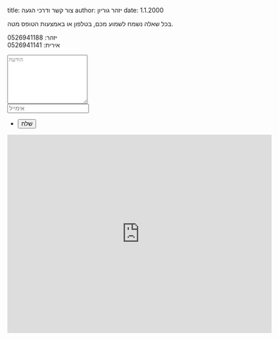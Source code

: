 title: צור קשר ודרכי הגעה
author: יזהר גוריון
date: 1.1.2000

בכל שאלה נשמח לשמוע מכם, בטלפון או באמצעות הטופס מטה.

יזהר: 0526941188<br >
אירית: 0526941141

<div class="padding-bottom">
    <form action="//formspree.io/bros.tribe@gmail.com" method="POST">
        <div class="row gtr-50">
            <div class="col-12">
                <textarea type="text" name="content" placeholder="הודעה" rows="7"></textarea>
            </div>
            <div class="col-12">
                <input type="email" name="_replyto" placeholder="אימייל" />
            </div>
            <div class="col-12">
                <ul class="buttons">
                    <li><input type="submit" class="special" value="שלח" /></li>
                </ul>
            </div>
            <input type="hidden" name="_next" value="email_sent.html" />
        </div>
    </form>
</div>

<div class="resp-container">
    <iframe class="resp-iframe" src="https://www.google.com/maps/embed?pb=!1m18!1m12!1m3!1d6711.557025460944!2d35.168975122485726!3d32.745071459489644!2m3!1f0!2f0!3f0!3m2!1i1024!2i768!4f13.1!3m3!1m2!1s0x151db3abc68e8da1%3A0xcd7a97f19b128ac3!2sTribe+brothers+%2F+Galilee+Bedouin+Camplodge!5e0!3m2!1sen!2suk!4v1535400261107" width="600" height="450" frameborder="0" style="border:0" allowfullscreen></iframe>
</div>
